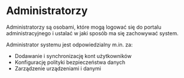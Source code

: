 # Administratorzy

Administratorzy są osobami, które mogą logować się do portalu administracyjnego i ustalać w jaki sposób ma się zachowywać system.

Administrator systemu jest odpowiedzialny m.in. za:

* Dodawanie i synchronizację kont użytkowników
* Konfigurację polityki bezpieczeństwa danych
* Zarządzenie urządzeniami i danymi

